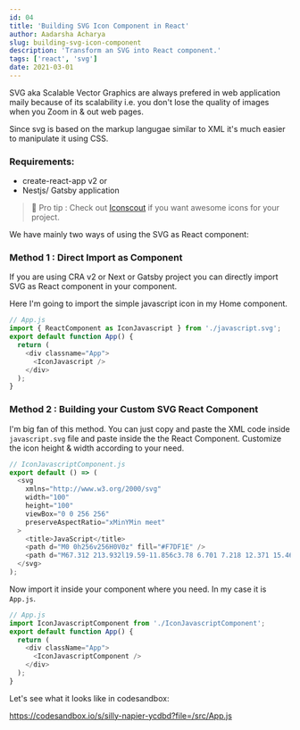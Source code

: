 ```yaml
---
id: 04
title: 'Building SVG Icon Component in React'
author: Aadarsha Acharya
slug: building-svg-icon-component
description: 'Transform an SVG into React component.'
tags: ['react', 'svg']
date: 2021-03-01
---
```


SVG aka Scalable Vector Graphics are always prefered in web application maily because of its scalability i.e. you don't lose the quality of images when you Zoom in & out web pages.

Since svg is based on the markup langugae similar to XML it's much easier to manipulate it using CSS.

### Requirements:

- create-react-app v2 or
- Nestjs/ Gatsby application

> 🧠 Pro tip : Check out [Iconscout](https://iconscout.com/) if you want awesome icons for your project.

We have mainly two ways of using the SVG as React component:

### Method 1 : Direct Import as Component

If you are using CRA v2 or Next or Gatsby project you can directly import SVG as React component in your component.

Here I'm going to import the simple javascript icon in my Home component.

```js
// App.js
import { ReactComponent as IconJavascript } from './javascript.svg';
export default function App() {
  return (
    <div classname="App">
      <IconJavascript />
    </div>
  );
}
```

### Method 2 : Building your Custom SVG React Component

I'm big fan of this method. You can just copy and paste the XML code inside `javascript.svg` file and paste inside the the React Component. Customize the icon height & width according to your need.

```js
// IconJavascriptComponent.js
export default () => (
  <svg
    xmlns="http://www.w3.org/2000/svg"
    width="100"
    height="100"
    viewBox="0 0 256 256"
    preserveAspectRatio="xMinYMin meet"
  >
    <title>JavaScript</title>
    <path d="M0 0h256v256H0V0z" fill="#F7DF1E" />
    <path d="M67.312 213.932l19.59-11.856c3.78 6.701 7.218 12.371 15.465 12.371 7.905 0 12.89-3.092 12.89-15.12v-81.798h24.057v82.138c0 24.917-14.606 36.259-35.916 36.259-19.245 0-30.416-9.967-36.087-21.996M152.381 211.354l19.588-11.341c5.157 8.421 11.859 14.607 23.715 14.607 9.969 0 16.325-4.984 16.325-11.858 0-8.248-6.53-11.17-17.528-15.98l-6.013-2.58c-17.357-7.387-28.87-16.667-28.87-36.257 0-18.044 13.747-31.792 35.228-31.792 15.294 0 26.292 5.328 34.196 19.247L210.29 147.43c-4.125-7.389-8.591-10.31-15.465-10.31-7.046 0-11.514 4.468-11.514 10.31 0 7.217 4.468 10.14 14.778 14.608l6.014 2.577c20.45 8.765 31.963 17.7 31.963 37.804 0 21.654-17.012 33.51-39.867 33.51-22.339 0-36.774-10.654-43.819-24.574" />
  </svg>
);
```

Now import it inside your component where you need. In my case it is `App.js`.

```js
// App.js
import IconJavascriptComponent from './IconJavascriptComponent';
export default function App() {
  return (
    <div className="App">
      <IconJavascriptComponent />
    </div>
  );
}
```

Let's see what it looks like in codesandbox:

https://codesandbox.io/s/silly-napier-ycdbd?file=/src/App.js
